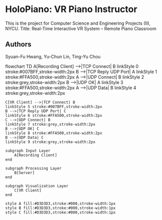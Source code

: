# HoloPiano: VR Piano Instructor
This is the project for Computer Science and Engineering Projects (II), NYCU.
Title: Real-Time Interactive VR System – Remote Piano Classroom 

## Authors
Syuan-Fu Hwang, Yu-Chun Lin, Ting-Yu Chou

flowchart TD
    A[Recording Client] -->|TCP Connect| B
    linkStyle 0 stroke:#007BFF,stroke-width:2px
    B -->|TCP Reply UDP Port| A
    linkStyle 1 stroke:#FFA500,stroke-width:2px
    A -->|UDP Connect| B
    linkStyle 2 stroke:grey,stroke-width:2px
    B -->|UDP OK| A
    linkStyle 3 stroke:#FFA500,stroke-width:2px
    A -->|UDP Data| B
    linkStyle 4 stroke:grey,stroke-width:2px

    C[VR Client] -->|TCP Connect| B
    linkStyle 5 stroke:#007BFF,stroke-width:2px
    B -->|TCP Reply UDP Port| C
    linkStyle 6 stroke:#FFA500,stroke-width:2px
    C -->|UDP Connect| B
    linkStyle 7 stroke:grey,stroke-width:2px
    B -->|UDP OK| C
    linkStyle 8 stroke:#FFA500,stroke-width:2px
    B -->|UDP Data| C
    linkStyle 9 stroke:grey,stroke-width:2px

    subgraph Input Layer
        A[Recording Client]
    end

    subgraph Processing Layer
        B[Server]
    end

    subgraph Visualization Layer
        C[VR Client]
    end

    style A fill:#D3D3D3,stroke:#000,stroke-width:1px
    style B fill:#D3D3D3,stroke:#000,stroke-width:1px
    style C fill:#D3D3D3,stroke:#000,stroke-width:1px
